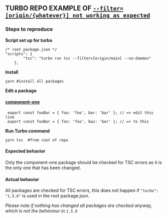 ## TURBO REPO EXAMPLE OF [`--filter=[origin/{whatever}] not working as expected`](https://github.com/vercel/turbo/issues/6311)

### Steps to reproduce
**Script set up for turbo**
```
/* root package.json */
"scripts": {
		"tsc": "turbo run tsc --filter=[origin/main] --no-daemon"
	},
```
**Install**
```
yarn #install all packages
```
**Edit a package**
#### [component-one](#components/component-one/index.ts)
```
 export const fooBar = { foo: 'foo', bar: 'bar' }; // => edit this line
 export const fooBar = { foo: 'foo', baz: 'bar' }; // => to this 
```
**Run Turbo command**
```
yarn tsc  #from root of repo
```

#### Expected behavior
Only the component-one package should be checked for TSC errors as it is the only one that has been changed.

#### Actual behavior
All packages are checked for TSC errors, this does not happen if `"turbo": "1.5.6"` is used in the root package.json.

_Please note if nothing has changed all packages are checked anyway, which is not the behaviour in `1.5.6`_